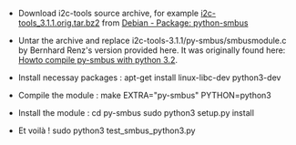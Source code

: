 * Download i2c-tools source archive, for example [i2c-tools_3.1.1.orig.tar.bz2](http://ftp.de.debian.org/debian/pool/main/i/i2c-tools/i2c-tools_3.1.1.orig.tar.bz2) from [Debian - Package: python-smbus](https://packages.debian.org/sid/python-smbus)

* Untar the archive and replace i2c-tools-3.1.1/py-smbus/smbusmodule.c by Bernhard Renz's version provided here. It was originally found here: [Howto compile py-smbus with python 3.2](http://www.spinics.net/lists/linux-i2c/msg08427.html).

* Install necessay packages :
  apt-get install linux-libc-dev python3-dev

* Compile the module :
  make EXTRA="py-smbus" PYTHON=python3

* Install the module :
  cd py-smbus
  sudo python3 setup.py install

* Et voilà !
  sudo python3 test_smbus_python3.py


